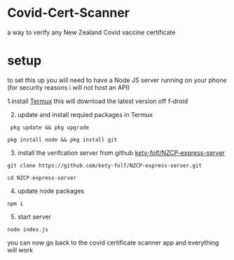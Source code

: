 # Covid-Cert-Scanner
a way to verify any New Zealand Covid vaccine certificate

# setup
to set this up you will need to have a Node JS server running on your phone (for security reasons i will not host an API)

1.install [Termux](https://f-droid.org/repo/com.termux_117.apk) this will download the latest version off f-droid 

2. update and install requied packages in Termux

```
 pkg update && pkg upgrade
```
```
pkg install node && pkg install git
```

3. install the verifcation server from github [kety-folf/NZCP-express-server](https://github.com/kety-folf/NZCP-express-server)

```
git clone https://github.com/kety-folf/NZCP-express-server.git
```
```
cd NZCP-express-server
```

4. update node packages
```
npm i
```

5. start server

```
node index.js
```
you can now go back to the covid certificate scanner app and everything will work
